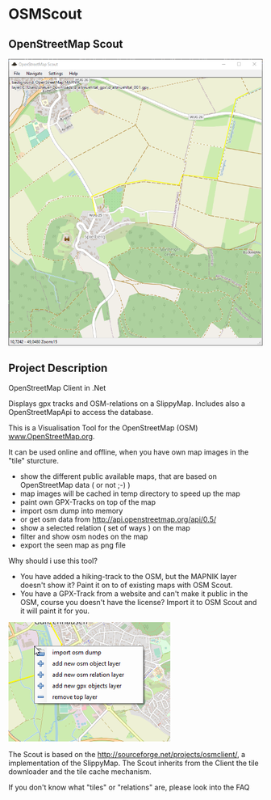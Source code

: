 # OSMScout

## OpenStreetMap Scout

![OpenStreetMap Scout](/OpenStreetMapScoutScreenshot1.png)

## Project Description

OpenStreetMap Client in .Net

Displays gpx tracks and OSM-relations on a SlippyMap. Includes also a OpenStreetMapApi to access the database.

This is a Visualisation Tool for the OpenStreetMap (OSM) www.OpenStreetMap.org.

It can be used online and offline, when you have own map images in the "tile" sturcture.


- show the different public available maps, that are based on OpenStreetMap data ( or not ;-) )
- map images will be cached in temp directory to speed up the map
- paint own GPX-Tracks on top of the map
- import osm dump into memory
- or get osm data from http://api.openstreetmap.org/api/0.5/
- show a selected relation ( set of ways ) on the map
- filter and show osm nodes on the map
- export the seen map as png file

Why should i use this tool?
- You have added a hiking-track to the OSM, but the MAPNIK layer doesn't show it? Paint it on to of existing maps with OSM Scout.
- You have a GPX-Track from a website and can't make it public in the OSM, course you doesn't have the license? Import it to OSM Scout and it will paint it for you.

![Context Menu](/OpenStreetMapScoutScreenshot2.png)


The Scout is based on the http://sourceforge.net/projects/osmclient/, a implementation of the SlippyMap. The Scout inherits from the Client the tile downloader and the tile cache mechanism.

If you don't know what "tiles" or "relations" are, please look into the FAQ
